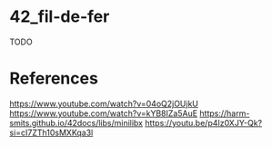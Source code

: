 # 42_fil-de-fer
TODO

# References
https://www.youtube.com/watch?v=04oQ2jOUjkU
https://www.youtube.com/watch?v=kYB8IZa5AuE
https://harm-smits.github.io/42docs/libs/minilibx
https://youtu.be/p4Iz0XJY-Qk?si=cI7ZTh10sMXKqa3l
